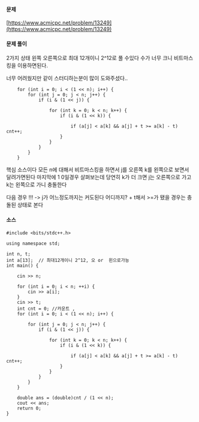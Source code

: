 #### 문제

[https://www.acmicpc.net/problem/13249](https://www.acmicpc.net/problem/13249)

#### 문제 풀이

2가지 상태 왼쪽 오른쪽으로 최대 12개이니 2^12로 풀 수있다 수가 너무 크니 비트마스킹을 이용하면된다.

너무 어려웠지만 같이 스터디하는분이 많이 도와주셨다..

```
    for (int i = 0; i < (1 << n); i++) {
        for (int j = 0; j < n; j++) {
            if (i & (1 << j)) {

                for (int k = 0; k < n; k++) {
                    if (i & (1 << k)) {

                        if (a[j] < a[k] && a[j] + t >= a[k] - t) cnt++;
                    }
                }
            }
        }
    }
```

핵심 소스이다 모든 n에 대해서 비트마스킹을 하면서 j를 오른쪽 k를 왼쪽으로 보면서 달려가면된다 마지막에 1 0일경우 살펴보는데 당연히 k가 더 크면 j는 오른쪽으로 가고 k는 왼쪽으로 가니 충돌한다

다음 경우 !!! -> j가 어느정도까지는 커도된다 어디까지? + t해서 >=가 됐을 경우는 충돌된 상태로 본다

#### 소스

```
#include <bits/stdc++.h>

using namespace std;

int n, t;
int a[13];  // 최대12개이니 2^12, 오 or  왼으로가능 
int main() {

    cin >> n;

    for (int i = 0; i < n; ++i) {
        cin >> a[i];
    }
    cin >> t;
    int cnt = 0; //카운트 , 
    for (int i = 0; i < (1 << n); i++) {

        for (int j = 0; j < n; j++) {
            if (i & (1 << j)) {

                for (int k = 0; k < n; k++) {
                    if (i & (1 << k)) {

                        if (a[j] < a[k] && a[j] + t >= a[k] - t) cnt++;
                    }
                }
            }
        }
    }

    double ans = (double)cnt / (1 << n);
    cout << ans;
    return 0;
}
```